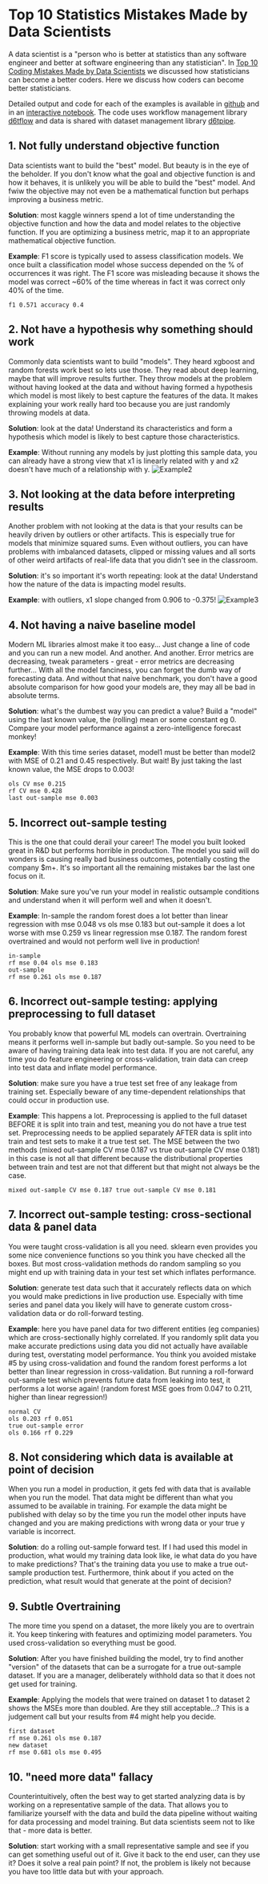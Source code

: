 # Top 10 Statistics Mistakes Made by Data Scientists

A data scientist is a "person who is better at statistics than any software engineer and better at software engineering than any statistician". In [Top 10 Coding Mistakes Made by Data Scientists](https://github.com/d6t/d6t-python/blob/master/blogs/top10-mistakes-coding.md) we discussed how statisticians can become a better coders. Here we discuss how coders can become better statisticians.

Detailed output and code for each of the examples is available in [github](http://tiny.cc/top10-mistakes-stats-code) and in an [interactive notebook](http://tiny.cc/top10-mistakes-stats-bind). The code uses workflow management library [d6tflow](https://github.com/d6t/d6tflow) and data is shared with dataset management library [d6tpipe](https://github.com/d6t/d6tpipe).

## 1. Not fully understand objective function

Data scientists want to build the "best" model. But beauty is in the eye of the beholder. If you don't know what the goal and objective function is and how it behaves, it is unlikely you will be able to build the "best" model. And fwiw the objective may not even be a mathematical function but perhaps improving a business metric.

**Solution**: most kaggle winners spend a lot of time understanding the objective function and how the data and model relates to the objective function. If you are optimizing a business metric, map it to an appropriate mathematical objective function.

**Example**: F1 score is typically used to assess classification models. We once built a classification model whose success depended on the % of occurrences it was right. The F1 score was misleading because it shows the model was correct ~60% of the time whereas in fact it was correct only 40% of the time.

```
f1 0.571 accuracy 0.4
```
## 2. Not have a hypothesis why something should work

Commonly data scientists want to build "models". They heard xgboost and random forests work best so lets use those. They read about deep learning, maybe that will improve results further. They throw models at the problem without having looked at the data and without having formed a hypothesis which model is most likely to best capture the features of the data. It makes explaining your work really hard too because you are just randomly throwing models at data.

**Solution**: look at the data! Understand its characteristics and form a hypothesis which model is likely to best capture those characteristics. 

**Example**: Without running any models by just plotting this sample data, you can already have a strong view that x1 is linearly related with y and x2 doesn't have much of a relationship with y.
![Example2](images/top10-stats-example2.png?raw=true "Example2")

## 3. Not looking at the data before interpreting results

Another problem with not looking at the data is that your results can be heavily driven by outliers or other artifacts. This is especially true for models that minimize squared sums. Even without outliers, you can have problems with imbalanced datasets, clipped or missing values and all sorts of other weird artifacts of real-life data that you didn't see in the classroom.

**Solution**: it's so important it's worth repeating: look at the data! Understand how the nature of the data is impacting model results. 

**Example**: with outliers, x1 slope changed from 0.906 to -0.375!
![Example3](images/top10-stats-example3.png?raw=true "Example3")

## 4. Not having a naive baseline model

Modern ML libraries almost make it too easy... Just change a line of code and you can run a new model. And another. And another. Error metrics are decreasing, tweak parameters - great - error metrics are decreasing further... With all the model fanciness, you can forget the dumb way of forecasting data. And without that naive benchmark, you don't have a good absolute comparison for how good your models are, they may all be bad in absolute terms.

**Solution**: what's the dumbest way you can predict a value? Build a "model" using the last known value, the (rolling) mean or some constant eg 0. Compare your model performance against a zero-intelligence forecast monkey!

**Example**: With this time series dataset, model1 must be better than model2 with MSE of 0.21 and 0.45 respectively. But wait! By just taking the last known value, the MSE drops to 0.003!

```
ols CV mse 0.215
rf CV mse 0.428
last out-sample mse 0.003
```

## 5. Incorrect out-sample testing

This is the one that could derail your career! The model you built looked great in R&D but performs horrible in production. The model you said will do wonders is causing really bad business outcomes, potentially costing the company $m+. It's so important all the remaining mistakes bar the last one focus on it.

**Solution**: Make sure you've run your model in realistic outsample conditions and understand when it will perform well and when it doesn't.

**Example**: In-sample the random forest does a lot better than linear regression with mse 0.048 vs ols mse 0.183 but out-sample it does a lot worse with mse 0.259 vs linear regression mse 0.187. The random forest overtrained and would not perform well live in production!

```
in-sample
rf mse 0.04 ols mse 0.183
out-sample
rf mse 0.261 ols mse 0.187
```

## 6. Incorrect out-sample testing: applying preprocessing to full dataset

You probably know that powerful ML models can overtrain. Overtraining means it performs well in-sample but badly out-sample. So you need to be aware of having training data leak into test data. If you are not careful, any time you do feature engineering or cross-validation, train data can creep into test data and inflate model performance. 

**Solution**: make sure you have a true test set free of any leakage from training set. Especially beware of any time-dependent relationships that could occur in production use.

**Example**: This happens a lot. Preprocessing is applied to the full dataset BEFORE it is split into train and test, meaning you do not have a true test set. Preprocessing needs to be applied separately AFTER data is split into train and test sets to make it a true test set. The MSE between the two methods (mixed out-sample CV mse 0.187 vs true out-sample CV mse 0.181) in this case is not all that different because the distributional properties between train and test are not that different but that might not always be the case.

```
mixed out-sample CV mse 0.187 true out-sample CV mse 0.181
```

## 7. Incorrect out-sample testing: cross-sectional data & panel data

You were taught cross-validation is all you need. sklearn even provides you some nice convenience functions so you think you have checked all the boxes. But most cross-validation methods do random sampling so you might end up with training data in your test set which inflates performance.

**Solution**: generate test data such that it accurately reflects data on which you would make predictions in live production use. Especially with time series and panel data you likely will have to generate custom cross-validation data or do roll-forward testing.

**Example**: here you have panel data for two different entities (eg companies) which are cross-sectionally highly correlated. If you randomly split data you make accurate predictions using data you did not actually have available during test, overstating model performance. You think you avoided mistake #5 by using cross-validation and found the random forest performs a lot better than linear regression in cross-validation. But running a roll-forward out-sample test which prevents future data from leaking into test, it performs a lot worse again! (random forest MSE goes from 0.047 to 0.211, higher than linear regression!)

```
normal CV
ols 0.203 rf 0.051
true out-sample error
ols 0.166 rf 0.229
```

## 8. Not considering which data is available at point of decision

When you run a model in production, it gets fed with data that is available when you run the model. That data might be different than what you assumed to be available in training. For example the data might be published with delay so by the time you run the model other inputs have changed and you are making predictions with wrong data or your true y variable is incorrect.

**Solution**: do a rolling out-sample forward test. If I had used this model in production, what would my training data look like, ie what data do you have to make predictions? That's the training data you use to make a true out-sample production test. Furthermore, think about if you acted on the prediction, what result would that generate at the point of decision?

## 9. Subtle Overtraining

The more time you spend on a dataset, the more likely you are to overtrain it. You keep tinkering with features and optimizing model parameters. You used cross-validation so everything must be good.

**Solution**: After you have finished building the model, try to find another "version" of the datasets that can be a surrogate for a true out-sample dataset. If you are a manager, deliberately withhold data so that it does not get used for training.

**Example**: Applying the models that were trained on dataset 1 to dataset 2 shows the MSEs more than doubled. Are they still acceptable...? This is a judgement call but your results from #4 might help you decide.

```
first dataset
rf mse 0.261 ols mse 0.187
new dataset
rf mse 0.681 ols mse 0.495
```

## 10. "need more data" fallacy

Counterintuitively, often the best way to get started analyzing data is by working on a representative sample of the data. That allows you to familiarize yourself with the data and build the data pipeline without waiting for data processing and model training. But data scientists seem not to like that - more data is better. 

**Solution**: start working with a small representative sample and see if you can get something useful out of it. Give it back to the end user, can they use it? Does it solve a real pain point? If not, the problem is likely not because you have too little data but with your approach.
